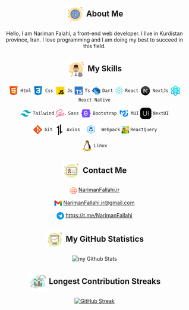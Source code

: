 <div align="center">
  <h2>
    <img width="50" align="center" src="./icons/about.png"> About Me
  </h2>
  <p>
    Hello, I am Nariman Falahi, a front-end web developer. I live in Kurdistan province, Iran. I love programming and I am doing my best to succeed in this field.
  </p>
</div>

<div align="center">
  <h2>
    <img width="50" align="center" src="./icons/skills.png"> My Skills
  </h2>

<img width="30" align="center" src="./icons/Html.png"> `Html`
<img width="30" align="center" src="./icons/Css.png"> `Css`
<img width="30" align="center" src="./icons/Js.png"> `Js`
<img width="25" align="center" src="./icons/Typescript.svg"> `Ts`
<img width="25" align="center" src="./icons/dart.svg"> `Dart`
<img width="25" align="center" src="./icons/React.png"> `React`
<img width="30" align="center" src="./icons/NextJs.png"> `NextJs`
<img width="30" align="center" src="./icons/science.png"> `React Native`

<img width="30" align="center" src="./icons/Tailwind.png"> `Tailwind`
<img width="30" align="center" src="./icons/Sass.png"> `Sass`
<img width="30" align="center" src="./icons/Bootstrap.png"> `Bootstrap`
<img width="30" align="center" src="./icons/MUI.png"> `MUI`
<img width="30" align="center" src="./icons/NextUI.png"> `NextUI`

<img width="30" align="center" src="./icons/git.png"> `Git`
<img width="30" align="center" src="./icons/axios.png"> `Axios`
<img width="50" align="center" src="./icons/webpack.png"> `Webpack`
<img width="20" align="center" src="./icons/react-query.png"> `ReactQuery`

<img width="28" align="center" src="./icons/linux.png"> `Linux`

</div>

<div align="center">
  <h2>
    <img width="50" align="center" src="./icons/contact.png"> Contact Me
  </h2>

  <p>
    <img width="20" align="center" src="./icons/internet.png">
     <a href="https://NarimanFallahi.ir">NarimanFallahi.ir</a>
  </p>

  <p>
    <img width="20" align="center" src="./icons/gmail.png">
    <a href="mailto:NarimanFallahi.ir@gmail.com">NarimanFallahi.ir@gmail.com</a>
  </p>

  <p>
    <img width="20" align="center" src="./icons/telegram.png">
     <a href="https://t.me/NarimanFallahi">https://t.me/NarimanFallahi</a>
  </p>
</div>

<div align="center">
  <h2>
    <img width="50" align="center" src="./icons/statistics.png"> My GitHub Statistics
  </h2>

  <img src="https://github-readme-stats.vercel.app/api?username=nariman-fallahi&include_all_commits=true&count_private=true&show_icons=true&line_height=20&title_color=2B5BBD&icon_color=1124BB&text_color=A1A1A1&bg_color=0,000000,130F40" alt="my Github Stats"/>
</div>

<div align="center">
  <h2>
    <img width="50" align="center" src="./icons/chart.png"> Longest Contribution Streaks
  </h2>

  <a href="https://git.io/streak-stats">
    <img src="https://streak-stats.demolab.com?user=Nariman-Fallahi&theme=react" alt="GitHub Streak"/>
  </a>
</div>
